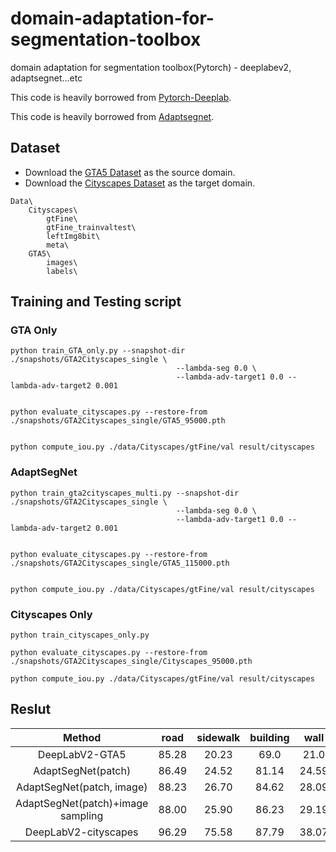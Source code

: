 # domain-adaptation-for-segmentation-toolbox

domain adaptation for segmentation toolbox(Pytorch) - deeplabev2, adaptsegnet...etc

This code is heavily borrowed from [Pytorch-Deeplab](https://github.com/speedinghzl/Pytorch-Deeplab).

This code is heavily borrowed from [Adaptsegnet](https://github.com/wasidennis/AdaptSegNet).

## Dataset

* Download the [GTA5 Dataset](https://download.visinf.tu-darmstadt.de/data/from_games/) as the source domain.
* Download the [Cityscapes Dataset](https://www.cityscapes-dataset.com/) as the target domain.

```
Data\
    Cityscapes\
        gtFine\
        gtFine_trainvaltest\
        leftImg8bit\
        meta\
    GTA5\
        images\
        labels\
``` 
## Training and Testing script

### GTA Only
```
python train_GTA_only.py --snapshot-dir ./snapshots/GTA2Cityscapes_single \
                                     --lambda-seg 0.0 \
                                     --lambda-adv-target1 0.0 --lambda-adv-target2 0.001


python evaluate_cityscapes.py --restore-from ./snapshots/GTA2Cityscapes_single/GTA5_95000.pth


python compute_iou.py ./data/Cityscapes/gtFine/val result/cityscapes
```

### AdaptSegNet
```
python train_gta2cityscapes_multi.py --snapshot-dir ./snapshots/GTA2Cityscapes_single \
                                     --lambda-seg 0.0 \
                                     --lambda-adv-target1 0.0 --lambda-adv-target2 0.001


python evaluate_cityscapes.py --restore-from ./snapshots/GTA2Cityscapes_single/GTA5_115000.pth


python compute_iou.py ./data/Cityscapes/gtFine/val result/cityscapes
```

### Cityscapes Only
```
python train_cityscapes_only.py

python evaluate_cityscapes.py --restore-from ./snapshots/GTA2Cityscapes_single/Cityscapes_95000.pth

python compute_iou.py ./data/Cityscapes/gtFine/val result/cityscapes
```


## Reslut

| Method | road | sidewalk | building | wall | fence | pole | light | sign | vegetation | terrain | sky | person | rider | car | truck | bus | train | motocycle | bicycle | mIoU |
|:--------:|:--------:|:--------:|:--------:|:--------:|:--------:|:--------:|:--------:|:--------:|:--------:|:--------:|:--------:|:--------:|:--------:|:--------:|:--------:|:--------:|:--------:|:--------:|:--------:|:--------:|
| DeepLabV2-GTA5 | 85.28 | 20.23 | 69.0 | 21.0 | 14.13 | 22.36 | 31.83 | 15.74 | 65.21 | 19.79 | 68.5 | 55.28 | 26.24 | 72.13 | 25.74 | 32.48 | 1.34 | 29.35 | 38.11 | 37.57 |
| AdaptSegNet(patch) | 86.49 | 24.52 | 81.14 | 24.59 | 23.74 | 29.02 | 35.7 | 25.43 | 83.46 | 33.03 | 76.06 | 57.88 | 29.41 | 78.87 | 30.45 | 26.57 | 2.74 | 28.89 | 19.08 | 41.95 |
| AdaptSegNet(patch, image) | 88.23 | 26.70 | 84.62 | 28.09 | 25.22 | 31.29 | 38.9 | 27.12 | 89.49 | 35.23 | 79.99 | 59.08 | 31.20 | 80.12 | 32.60 | 29.12 | 5.92 | 30.11 | 22.91 | 43.21 |
| AdaptSegNet(patch)+image sampling | 88.00 | 25.90 | 86.23 | 29.19 | 27.42 | 32.21 | 39.92 | 28.35 | 88.99 | 36.42 | 80.47 | 60.24 | 32.10 | 80.09 | 34.94 | 30.54 | 4.99 | 34.52 | 24.09 | 44.89 |
| DeepLabV2-cityscapes | 96.29 | 75.58 | 87.79 | 38.07 | 39.63 | 43.46 | 46.63 | 62.81 | 88.24 | 52.41 | 89.53 | 69.73 | 49.5 | 91.49 | 66.23 | 69.76 | 45.01 | 49.08 | 65.16 | 64.55 |


